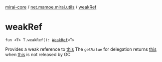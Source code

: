 [mirai-core](../index.md) / [net.mamoe.mirai.utils](index.md) / [weakRef](./weak-ref.md)

# weakRef

`fun <T> T.weakRef(): `[`WeakRef`](-weak-ref/index.md)`<T>`

Provides a weak reference to [this](weak-ref/-this-.md)
The `getValue` for delegation returns [this](weak-ref/-this-.md) when [this](weak-ref/-this-.md) is not released by GC

